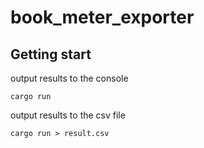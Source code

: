 # book_meter_exporter
## Getting start

output results to the console
```
cargo run
```

output results to the csv file
```
cargo run > result.csv
```
